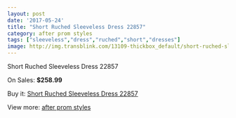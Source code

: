 ```yaml
---
layout: post
date: '2017-05-24'
title: "Short Ruched Sleeveless Dress 22857"
category: after prom styles
tags: ["sleeveless","dress","ruched","short","dresses"]
image: http://img.transblink.com/13109-thickbox_default/short-ruched-sleeveless-dress-22857.jpg
---
```

Short Ruched Sleeveless Dress 22857

On Sales: **$258.99**
<a href="https://www.transblink.com/en/after-prom-styles/4212-short-ruched-sleeveless-dress-22857.html"><amp-img layout="responsive" width="600" height="600" src="//img.transblink.com/13109-thickbox_default/short-ruched-sleeveless-dress-22857.jpg" alt="Short Ruched Sleeveless Dress 22857 0" /></a>
<a href="https://www.transblink.com/en/after-prom-styles/4212-short-ruched-sleeveless-dress-22857.html"><amp-img layout="responsive" width="600" height="600" src="//img.transblink.com/13113-thickbox_default/short-ruched-sleeveless-dress-22857.jpg" alt="Short Ruched Sleeveless Dress 22857 1" /></a>
<a href="https://www.transblink.com/en/after-prom-styles/4212-short-ruched-sleeveless-dress-22857.html"><amp-img layout="responsive" width="600" height="600" src="//img.transblink.com/13112-thickbox_default/short-ruched-sleeveless-dress-22857.jpg" alt="Short Ruched Sleeveless Dress 22857 2" /></a>
<a href="https://www.transblink.com/en/after-prom-styles/4212-short-ruched-sleeveless-dress-22857.html"><amp-img layout="responsive" width="600" height="600" src="//img.transblink.com/13111-thickbox_default/short-ruched-sleeveless-dress-22857.jpg" alt="Short Ruched Sleeveless Dress 22857 3" /></a>
<a href="https://www.transblink.com/en/after-prom-styles/4212-short-ruched-sleeveless-dress-22857.html"><amp-img layout="responsive" width="600" height="600" src="//img.transblink.com/13110-thickbox_default/short-ruched-sleeveless-dress-22857.jpg" alt="Short Ruched Sleeveless Dress 22857 4" /></a>

Buy it: [Short Ruched Sleeveless Dress 22857](https://www.transblink.com/en/after-prom-styles/4212-short-ruched-sleeveless-dress-22857.html "Short Ruched Sleeveless Dress 22857")

View more: [after prom styles](https://www.transblink.com/en/55-after-prom-styles "after prom styles")